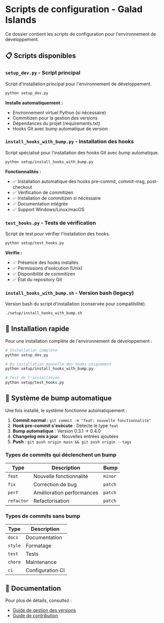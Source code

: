 # Scripts de configuration - Galad Islands

Ce dossier contient les scripts de configuration pour l'environnement de développement.

## 📋 Scripts disponibles

### `setup_dev.py` - Script principal
Script d'installation principal pour l'environnement de développement.

```bash
python setup_dev.py
```

**Installe automatiquement :**
- Environnement virtuel Python (si nécessaire)
- Commitizen pour la gestion des versions
- Dépendances du projet (requirements.txt)
- Hooks Git avec bump automatique de version

### `install_hooks_with_bump.py` - Installation des hooks
Script spécialisé pour l'installation des hooks Git avec bump automatique.

```bash
python setup/install_hooks_with_bump.py
```

**Fonctionnalités :**
- ✅ Installation automatique des hooks pre-commit, commit-msg, post-checkout
- ✅ Vérification de commitizen
- ✅ Installation de commitizen si nécessaire
- ✅ Documentation intégrée
- ✅ Support Windows/Linux/macOS

### `test_hooks.py` - Tests de vérification
Script de test pour vérifier l'installation des hooks.

```bash
python setup/test_hooks.py
```

**Vérifie :**
- ✅ Présence des hooks installés
- ✅ Permissions d'exécution (Unix)
- ✅ Disponibilité de commitizen
- ✅ État du repository Git

### `install_hooks_with_bump.sh` - Version bash (legacy)
Version bash du script d'installation (conservée pour compatibilité).

```bash
./setup/install_hooks_with_bump.sh
```

## 🚀 Installation rapide

Pour une installation complète de l'environnement de développement :

```bash
# Installation complète
python setup_dev.py

# Ou installation manuelle des hooks uniquement
python setup/install_hooks_with_bump.py

# Test de l'installation
python setup/test_hooks.py
```

## 🔧 Système de bump automatique

Une fois installé, le système fonctionne automatiquement :

1. **Commit normal** : `git commit -m "feat: nouvelle fonctionnalité"`
2. **Hook pre-commit s'exécute** : Détecte le type `feat`
3. **Bump automatique** : Version 0.3.1 → 0.4.0
4. **Changelog mis à jour** : Nouvelles entrées ajoutées
5. **Push** : `git push origin main && git push origin --tags`

### Types de commits qui déclenchent un bump

| Type | Description | Bump |
|------|-------------|------|
| `feat` | Nouvelle fonctionnalité | `minor` |
| `fix` | Correction de bug | `patch` |
| `perf` | Amélioration performances | `patch` |
| `refactor` | Refactorisation | `patch` |

### Types de commits sans bump

| Type | Description |
|------|-------------|
| `docs` | Documentation |
| `style` | Formatage |
| `test` | Tests |
| `chore` | Maintenance |
| `ci` | Configuration CI |

## 📖 Documentation

Pour plus de détails, consultez :
- [Guide de gestion des versions](../docs/dev/version-management.md)
- [Guide de contribution](../docs/dev/contributing.md)